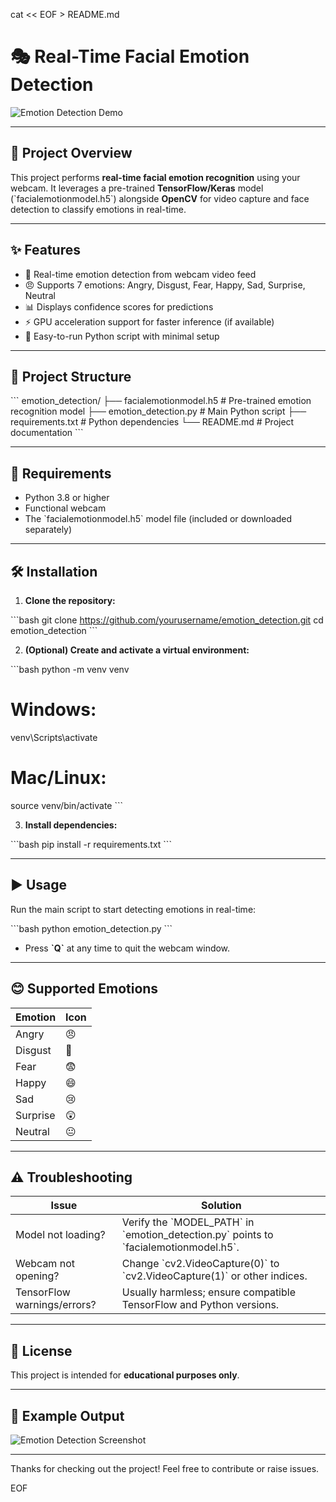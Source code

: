 cat << EOF > README.md
# 🎭 Real-Time Facial Emotion Detection

![Emotion Detection Demo](https://via.placeholder.com/640x360.png?text=Emotion+Detection+Demo)

---

## 🚀 Project Overview

This project performs **real-time facial emotion recognition** using your webcam. It leverages a pre-trained **TensorFlow/Keras** model (\`facialemotionmodel.h5\`) alongside **OpenCV** for video capture and face detection to classify emotions in real-time.

---

## ✨ Features

- 🎥 Real-time emotion detection from webcam video feed  
- 😠 Supports 7 emotions: Angry, Disgust, Fear, Happy, Sad, Surprise, Neutral  
- 📊 Displays confidence scores for predictions  
- ⚡ GPU acceleration support for faster inference (if available)  
- 🐍 Easy-to-run Python script with minimal setup  

---

## 📁 Project Structure

\`\`\`
emotion_detection/
├── facialemotionmodel.h5       # Pre-trained emotion recognition model
├── emotion_detection.py        # Main Python script
├── requirements.txt            # Python dependencies
└── README.md                   # Project documentation
\`\`\`

---

## 🎯 Requirements

- Python 3.8 or higher  
- Functional webcam  
- The \`facialemotionmodel.h5\` model file (included or downloaded separately)  

---

## 🛠️ Installation

1. **Clone the repository:**

\`\`\`bash
git clone https://github.com/yourusername/emotion_detection.git
cd emotion_detection
\`\`\`

2. **(Optional) Create and activate a virtual environment:**

\`\`\`bash
python -m venv venv
# Windows:
venv\\Scripts\\activate
# Mac/Linux:
source venv/bin/activate
\`\`\`

3. **Install dependencies:**

\`\`\`bash
pip install -r requirements.txt
\`\`\`

---

## ▶️ Usage

Run the main script to start detecting emotions in real-time:

\`\`\`bash
python emotion_detection.py
\`\`\`

- Press **\`Q\`** at any time to quit the webcam window.

---

## 😊 Supported Emotions

| Emotion  | Icon  |
|----------|-------|
| Angry    | 😠    |
| Disgust  | 🤢    |
| Fear     | 😨    |
| Happy    | 😄    |
| Sad      | 😢    |
| Surprise | 😲    |
| Neutral  | 😐    |

---

## ⚠️ Troubleshooting

| Issue                      | Solution                                                                 |
|----------------------------|--------------------------------------------------------------------------|
| Model not loading?          | Verify the \`MODEL_PATH\` in \`emotion_detection.py\` points to \`facialemotionmodel.h5\`. |
| Webcam not opening?         | Change \`cv2.VideoCapture(0)\` to \`cv2.VideoCapture(1)\` or other indices. |
| TensorFlow warnings/errors? | Usually harmless; ensure compatible TensorFlow and Python versions.     |

---

## 📜 License

This project is intended for **educational purposes only**.

---

## 📸 Example Output

![Emotion Detection Screenshot](https://via.placeholder.com/640x360.png?text=Live+Emotion+Detection)

---

Thanks for checking out the project! Feel free to contribute or raise issues.

EOF
